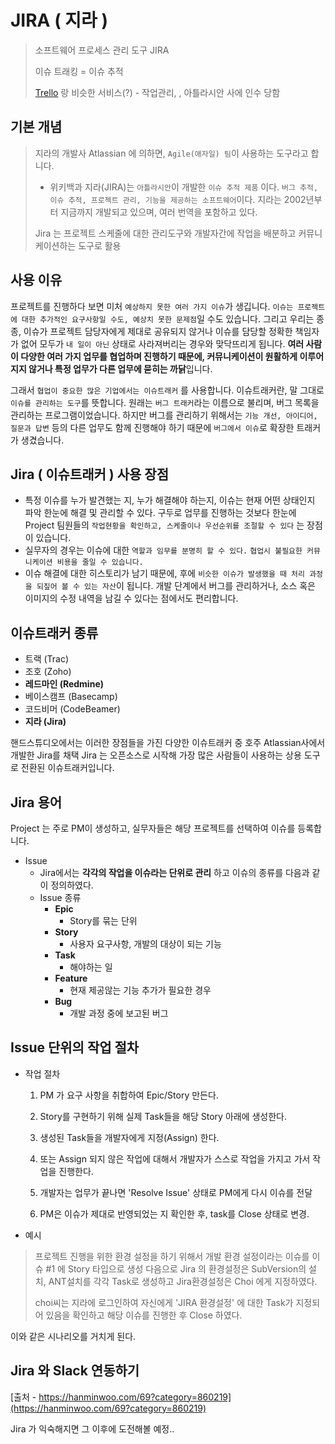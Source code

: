 # JIRA ( 지라 )

> 소프트웨어 프로세스 관리 도구 JIRA
>
> 이슈 트래킹 = 이슈 추적
>
> [Trello](https://trello.com/) 랑 비슷한 서비스(?) - 작업관리, , 아틀라시안 사에 인수 당함





## 기본 개념

> 지라의 개발사 Atlassian 에 의하면, `Agile(애자일) 팀`이 사용하는 도구라고 합니다.
>
> - 위키백과
>   지라(JIRA)는 `아틀라시안`이 개발한 `이슈 추적 제품` 이다.
>   `버그 추적, 이슈 추적, 프로젝트 관리, 기능을 제공하는 소프트웨어`이다.
>   지라는 2002년부터 지금까지 개발되고 있으며, 여러 번역을 포함하고 있다.
>
> Jira 는 프로젝트 스케줄에 대한 관리도구와 개발자간에 작업을 배분하고 커뮤니케이션하는 도구로 활용





## 사용 이유

프로젝트를 진행하다 보면 미처 `예상하지 못한 여러 가지 이슈`가 생깁니다.
`이슈는 프로젝트에 대한 추가적인 요구사항일 수도, 예상치 못한 문제점`일 수도 있습니다.
그리고 우리는 종종, 이슈가 프로젝트 담당자에게 제대로 공유되지 않거나 이슈를 담당할 정확한 책임자가 없어
모두가 `내 일이 아닌` 상태로 사라져버리는 경우와 맞닥뜨리게 됩니다.
**여러 사람이 다양한 여러 가지 업무를 협업하며 진행하기 때문에, 커뮤니케이션이 원활하게 이루어지지 않거나
특정 업무가 다른 업무에 묻히는 까닭**입니다.



그래서 `협업이 중요한 많은 기업에서는 이슈트래커` 를 사용합니다. 
이슈트래커란, 말 그대로 `이슈를 관리하는 도구`를 뜻합니다. 원래는 `버그 트래커`라는 이름으로 불리며, 버그 목록을 관리하는 프로그램이었습니다. 하지만 버그를 관리하기 위해서는 `기능 개선, 아이디어, 질문과 답변` 등의 다른
업무도 함께 진행해야 하기 때문에 `버그에서 이슈`로 확장한 트래커가 생겼습니다.



## Jira ( 이슈트래커 ) 사용 장점

- 특정 이슈를 누가 발견했는 지, 누가 해결해야 하는지, 이슈는 현재 어떤 상태인지 파악
  한눈에 해결 및 관리할 수 있다. 구두로 업무를 진행하는 것보다 한눈에 Project 팀원들의
  `작업현황을 확인하고, 스케줄이나 우선순위를 조절할 수 있다` 는 장점이 있습니다.
- 실무자의 경우는 이슈에 대한 `역할과 임무를 분명히 할 수 있다.` 
  `협업시 불필요한 커뮤니케이션 비용을 줄일 수 있습니다.`
- 이슈 해결에 대한 히스토리가 남기 때문에, 후에 `비슷한 이슈가 발생했을 때 처리 과정을 되짚어 볼 수 있는 자산`이 됩니다. 개발 단계에서 버그를 관리하거나, 소스 혹은 이미지의 수정 내역을 남길 수 있다는 점에서도 
  편리합니다.





## 이슈트래커 종류

- 트랙 (Trac)
- 조호 (Zoho)
- **레드마인 (Redmine)**
- 베이스캠프 (Basecamp)
- 코드비머 (CodeBeamer)
- **지라 (Jira)**



핸드스튜디오에서는 이러한 장점들을 가진 다양한 이슈트래커 중 호주 Atlassian사에서 개발한 Jira를 채택
Jira 는 오픈소스로 시작해 가장 많은 사람들이 사용하는 상용 도구로 전환된 이슈트래커입니다.





## Jira  용어

Project 는 주로 PM이 생성하고, 실무자들은 해당 프로젝트를 선택하여 이슈를 등록합니다.

- Issue
  - Jira에서는 **각각의 작업을 이슈라는 단위로 관리** 하고 이슈의 종류를 다음과 같이 정의하였다.
  - Issue 종류
    - **Epic**
      - Story를 묶는 단위
    - **Story**
      - 사용자 요구사항, 개발의 대상이 되는 기능
    - **Task**
      - 해야하는 일
    - **Feature**
      - 현재 제공않는 기능 추가가 필요한 경우
    - **Bug**
      - 개발 과정 중에 보고된 버그





## Issue 단위의 작업 절차

- 작업 절차

  1. PM 가 요구 사항을 취합하여 Epic/Story 만든다.

  2. Story를 구현하기 위해 실제 Task들을 해당 Story 아래에 생성한다.

  3. 생성된 Task들을 개발자에게 지정(Assign) 한다.

  4. 또는 Assign 되지 않은 작업에 대해서 개발자가 스스로 작업을 가지고 가서 작업을 진행한다.
  5. 개발자는 업무가 끝나면 'Resolve Issue' 상태로 PM에게 다시 이슈를 전달
  6. PM은 이슈가 제대로 반영되었는 지 확인한 후, task를 Close 상태로 변경.

  

- 예시

> 프로젝트 진행을 위한 환경 설정을 하기 위해서 개발 환경 설정이라는 이슈를 이슈 #1 에 Story 타입으로 생성
> 다음으로 Jira 의 환경설정은 SubVersion의 설치, ANT설치를 각각 Task로 생성하고 Jira환경설정은 Choi 에게
> 지정하였다.
>
> choi씨는 지라에 로그인하여 자신에게 'JIRA 환경설정' 에 대한 Task가 지정되어 있음을 확인하고 해당 이슈를
> 진행한 후 Close 하였다.

이와 같은 시나리오를 거치게 된다.





## Jira 와 Slack 연동하기

[출처 - https://hanminwoo.com/69?category=860219](https://hanminwoo.com/69?category=860219)



Jira 가 익숙해지면 그 이후에 도전해볼 예정..